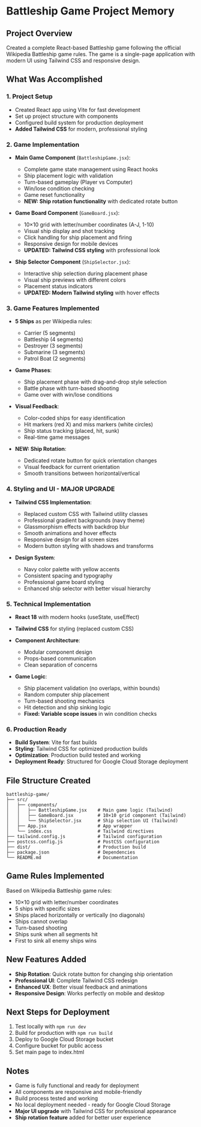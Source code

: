 # Battleship Game Project Memory

## Project Overview
Created a complete React-based Battleship game following the official Wikipedia Battleship game rules. The game is a single-page application with modern UI using Tailwind CSS and responsive design.

## What Was Accomplished

### 1. Project Setup
- Created React app using Vite for fast development
- Set up project structure with components
- Configured build system for production deployment
- **Added Tailwind CSS** for modern, professional styling

### 2. Game Implementation
- **Main Game Component** (`BattleshipGame.jsx`):
  - Complete game state management using React hooks
  - Ship placement logic with validation
  - Turn-based gameplay (Player vs Computer)
  - Win/lose condition checking
  - Game reset functionality
  - **NEW: Ship rotation functionality** with dedicated rotate button

- **Game Board Component** (`GameBoard.jsx`):
  - 10×10 grid with letter/number coordinates (A-J, 1-10)
  - Visual ship display and shot tracking
  - Click handling for ship placement and firing
  - Responsive design for mobile devices
  - **UPDATED: Tailwind CSS styling** with professional look

- **Ship Selector Component** (`ShipSelector.jsx`):
  - Interactive ship selection during placement phase
  - Visual ship previews with different colors
  - Placement status indicators
  - **UPDATED: Modern Tailwind styling** with hover effects

### 3. Game Features Implemented
- **5 Ships** as per Wikipedia rules:
  - Carrier (5 segments)
  - Battleship (4 segments)
  - Destroyer (3 segments)
  - Submarine (3 segments)
  - Patrol Boat (2 segments)

- **Game Phases**:
  - Ship placement phase with drag-and-drop style selection
  - Battle phase with turn-based shooting
  - Game over with win/lose conditions

- **Visual Feedback**:
  - Color-coded ships for easy identification
  - Hit markers (red X) and miss markers (white circles)
  - Ship status tracking (placed, hit, sunk)
  - Real-time game messages

- **NEW: Ship Rotation**:
  - Dedicated rotate button for quick orientation changes
  - Visual feedback for current orientation
  - Smooth transitions between horizontal/vertical

### 4. Styling and UI - MAJOR UPGRADE
- **Tailwind CSS Implementation**:
  - Replaced custom CSS with Tailwind utility classes
  - Professional gradient backgrounds (navy theme)
  - Glassmorphism effects with backdrop blur
  - Smooth animations and hover effects
  - Responsive design for all screen sizes
  - Modern button styling with shadows and transforms

- **Design System**:
  - Navy color palette with yellow accents
  - Consistent spacing and typography
  - Professional game board styling
  - Enhanced ship selector with better visual hierarchy

### 5. Technical Implementation
- **React 18** with modern hooks (useState, useEffect)
- **Tailwind CSS** for styling (replaced custom CSS)
- **Component Architecture**:
  - Modular component design
  - Props-based communication
  - Clean separation of concerns

- **Game Logic**:
  - Ship placement validation (no overlaps, within bounds)
  - Random computer ship placement
  - Turn-based shooting mechanics
  - Hit detection and ship sinking logic
  - **Fixed: Variable scope issues** in win condition checks

### 6. Production Ready
- **Build System**: Vite for fast builds
- **Styling**: Tailwind CSS for optimized production builds
- **Optimization**: Production build tested and working
- **Deployment Ready**: Structured for Google Cloud Storage deployment

## File Structure Created
```
battleship-game/
├── src/
│   ├── components/
│   │   ├── BattleshipGame.jsx    # Main game logic (Tailwind)
│   │   ├── GameBoard.jsx         # 10×10 grid component (Tailwind)
│   │   └── ShipSelector.jsx      # Ship selection UI (Tailwind)
│   ├── App.jsx                   # App wrapper
│   └── index.css                 # Tailwind directives
├── tailwind.config.js            # Tailwind configuration
├── postcss.config.js             # PostCSS configuration
├── dist/                         # Production build
├── package.json                  # Dependencies
└── README.md                     # Documentation
```

## Game Rules Implemented
Based on Wikipedia Battleship game rules:
- 10×10 grid with letter/number coordinates
- 5 ships with specific sizes
- Ships placed horizontally or vertically (no diagonals)
- Ships cannot overlap
- Turn-based shooting
- Ships sunk when all segments hit
- First to sink all enemy ships wins

## New Features Added
- **Ship Rotation**: Quick rotate button for changing ship orientation
- **Professional UI**: Complete Tailwind CSS redesign
- **Enhanced UX**: Better visual feedback and animations
- **Responsive Design**: Works perfectly on mobile and desktop

## Next Steps for Deployment
1. Test locally with `npm run dev`
2. Build for production with `npm run build`
3. Deploy to Google Cloud Storage bucket
4. Configure bucket for public access
5. Set main page to index.html

## Notes
- Game is fully functional and ready for deployment
- All components are responsive and mobile-friendly
- Build process tested and working
- No local deployment needed - ready for Google Cloud Storage
- **Major UI upgrade** with Tailwind CSS for professional appearance
- **Ship rotation feature** added for better user experience 